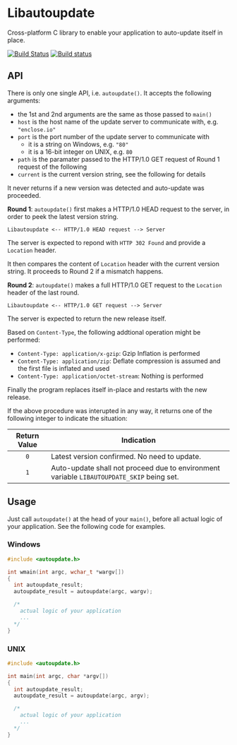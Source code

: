 # Libautoupdate

Cross-platform C library to enable your application to auto-update itself in place.

[![Build Status](https://travis-ci.org/pmq20/libautoupdate.svg?branch=master)](https://travis-ci.org/pmq20/libautoupdate)
[![Build status](https://ci.appveyor.com/api/projects/status/sjdyfwd768lh187f/branch/master?svg=true)](https://ci.appveyor.com/project/pmq20/libautoupdate/branch/master)

## API

There is only one single API, i.e. `autoupdate()`. It accepts the following arguments:
- the 1st and 2nd arguments are the same as those passed to `main()`
- `host` is the host name of the update server to communicate with, e.g. `"enclose.io"`
- `port` is the port number of the update server to communicate with
  - it is a string on Windows, e.g. `"80"`
  - it is a 16-bit integer on UNIX, e.g. `80`
- `path` is the paramater passed to the HTTP/1.0 GET request of Round 1 request of the following
- `current` is the current version string, see the following for details

It never returns if a new version was detected and auto-update was proceeded.

**Round 1**: `autoupdate()` first makes a HTTP/1.0 HEAD request to the server, in order to peek the latest version string.

    Libautoupdate <-- HTTP/1.0 HEAD request --> Server

The server is expected to repond with `HTTP 302 Found` and provide a `Location` header.

It then compares the content of `Location` header with the current version string.
It proceeds to Round 2 if a mismatch happens.

**Round 2**: `autoupdate()` makes a full HTTP/1.0 GET request to the `Location` header of the last round.

    Libautoupdate <-- HTTP/1.0 GET request --> Server

The server is expected to return the new release itself.

Based on `Content-Type`, the following addtional operation might be performed:
- `Content-Type: application/x-gzip`: Gzip Inflation is performed
- `Content-Type: application/zip`: Deflate compression is assumed and the first file is inflated and used
- `Content-Type: application/octet-stream`: Nothing is performed

Finally the program replaces itself in-place and restarts with the new release.

If the above procedure was interupted in any way, it returns one of the following integer to indicate the situation:

|  Return Value  | Indication   |
|:--------------:|--------------|
|       `0`      | Latest version confirmed. No need to update.
|       `1`      | Auto-update shall not proceed due to environment variable `LIBAUTOUPDATE_SKIP` being set. |

## Usage

Just call `autoupdate()` at the head of your `main()`,
before all actual logic of your application.
See the following code for examples.

### Windows

```C
#include <autoupdate.h>

int wmain(int argc, wchar_t *wargv[])
{
  int autoupdate_result;
  autoupdate_result = autoupdate(argc, wargv);

  /* 
    actual logic of your application
    ...
  */
}
```

### UNIX

```C
#include <autoupdate.h>

int main(int argc, char *argv[])
{
  int autoupdate_result;
  autoupdate_result = autoupdate(argc, argv);

  /* 
    actual logic of your application
    ...
  */
}
```
